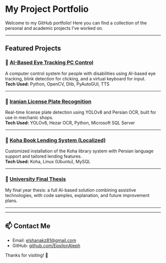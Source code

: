 # My Project Portfolio

Welcome to my GitHub portfolio! Here you can find a collection of the personal and academic projects I've worked on.

---

## Featured Projects

### 🔹 [AI-Based Eye Tracking PC Control]([https://github.com/](https://github.com/EpsilonAleph/AI-Assisted-Eye-Tracking-PC-Control))
A computer control system for people with disabilities using AI-based eye tracking, blink detection for clicking, and a virtual keyboard for input.  
**Tech Used:** Python, OpenCV, Dlib, PyAutoGUI, TTS

---

### 🔹 [Iranian License Plate Recognition](https://github.com/)
Real-time license plate detection using YOLOv8 and Persian OCR, built for use in mechanic shops.  
**Tech Used:** YOLOv8, Hezar OCR, Python, Microsoft SQL Server

---

### 🔹 [Koha Book Lending System (Localized)](https://github.com/)
Customized installation of the Koha library system with Persian language support and tailored lending features.  
**Tech Used:** Koha, Linux (Ubuntu), MySQL

---

### 🔹 [University Final Thesis](https://github.com/)
My final year thesis: a full AI-based solution combining assistive technologies, with code samples, explanation, and future improvement plans.  

---

---

## 📫 Contact Me

- Email: elshanakz81@gmail.com
- GitHub: [github.com/EpsilonAleph](https://github.com/EpsilonAleph)

Thanks for visiting! 🌟

